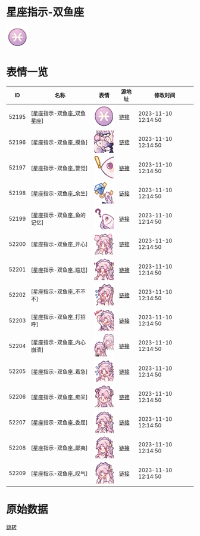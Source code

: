 # 星座指示-双鱼座

<img src="./cover.png" height="60" alt="cover" />

# 表情一览

|ID|名称|表情|源地址|修改时间|
|----|----|----|----|----|
|52195|[星座指示-双鱼座_双鱼星座]|<img src="./pic/052195_%5B星座指示-双鱼座_双鱼星座%5D.png" height="60" alt="双鱼星座"/>|[链接](https://i0.hdslb.com/bfs/garb/1a68f1473de8d299e1ccec054ccee085130602c2.png)|2023-11-10 12:14:50|
|52196|[星座指示-双鱼座_摸鱼]|<img src="./pic/052196_%5B星座指示-双鱼座_摸鱼%5D.png" height="60" alt="摸鱼"/>|[链接](https://i0.hdslb.com/bfs/garb/1a63218e9d78c26e0ceda1ff384b995ac359180b.png)|2023-11-10 12:14:50|
|52197|[星座指示-双鱼座_警觉]|<img src="./pic/052197_%5B星座指示-双鱼座_警觉%5D.png" height="60" alt="警觉"/>|[链接](https://i0.hdslb.com/bfs/garb/388b13a1129d98f58d148ddff25f4b437eb23240.png)|2023-11-10 12:14:50|
|52198|[星座指示-双鱼座_余生]|<img src="./pic/052198_%5B星座指示-双鱼座_余生%5D.png" height="60" alt="余生"/>|[链接](https://i0.hdslb.com/bfs/garb/a35ad8758f1ea390a39f48b277a9f1fed2451960.png)|2023-11-10 12:14:50|
|52199|[星座指示-双鱼座_鱼的记忆]|<img src="./pic/052199_%5B星座指示-双鱼座_鱼的记忆%5D.png" height="60" alt="鱼的记忆"/>|[链接](https://i0.hdslb.com/bfs/garb/1e6a03b731c3f26e6d9ed0ae06223d9790033470.png)|2023-11-10 12:14:50|
|52200|[星座指示-双鱼座_开心]|<img src="./pic/052200_%5B星座指示-双鱼座_开心%5D.png" height="60" alt="开心"/>|[链接](https://i0.hdslb.com/bfs/garb/451a7a0959ca99a0e05eec086db7ef445215ea8b.png)|2023-11-10 12:14:50|
|52201|[星座指示-双鱼座_尴尬]|<img src="./pic/052201_%5B星座指示-双鱼座_尴尬%5D.png" height="60" alt="尴尬"/>|[链接](https://i0.hdslb.com/bfs/garb/a7606a5444a9a015469e835d96a61ac84f80a15f.png)|2023-11-10 12:14:50|
|52202|[星座指示-双鱼座_不不不]|<img src="./pic/052202_%5B星座指示-双鱼座_不不不%5D.png" height="60" alt="不不不"/>|[链接](https://i0.hdslb.com/bfs/garb/f3b3ebe34f5bcf40ab5453b890ebad83946eaa9a.png)|2023-11-10 12:14:50|
|52203|[星座指示-双鱼座_打招呼]|<img src="./pic/052203_%5B星座指示-双鱼座_打招呼%5D.png" height="60" alt="打招呼"/>|[链接](https://i0.hdslb.com/bfs/garb/8addfbdbc20d133457d8dcadaa02c511a5000a8d.png)|2023-11-10 12:14:50|
|52204|[星座指示-双鱼座_内心崩溃]|<img src="./pic/052204_%5B星座指示-双鱼座_内心崩溃%5D.png" height="60" alt="内心崩溃"/>|[链接](https://i0.hdslb.com/bfs/garb/fd96ce59475036a03b61b8274f5454bac82cf230.png)|2023-11-10 12:14:50|
|52205|[星座指示-双鱼座_着急]|<img src="./pic/052205_%5B星座指示-双鱼座_着急%5D.png" height="60" alt="着急"/>|[链接](https://i0.hdslb.com/bfs/garb/3bd700359b6edb642ff7ce6241ee9523752001e0.png)|2023-11-10 12:14:50|
|52206|[星座指示-双鱼座_痴呆]|<img src="./pic/052206_%5B星座指示-双鱼座_痴呆%5D.png" height="60" alt="痴呆"/>|[链接](https://i0.hdslb.com/bfs/garb/c341023eeb92cb7c2968ba05b682434cd837721b.png)|2023-11-10 12:14:50|
|52207|[星座指示-双鱼座_委屈]|<img src="./pic/052207_%5B星座指示-双鱼座_委屈%5D.png" height="60" alt="委屈"/>|[链接](https://i0.hdslb.com/bfs/garb/dd51e87d19ab0c175370a6a0a8d2c6adc9e9fb9a.png)|2023-11-10 12:14:50|
|52208|[星座指示-双鱼座_鄙夷]|<img src="./pic/052208_%5B星座指示-双鱼座_鄙夷%5D.png" height="60" alt="鄙夷"/>|[链接](https://i0.hdslb.com/bfs/garb/a57b3f0f7994f7521b57cfd52608075be8b77193.png)|2023-11-10 12:14:50|
|52209|[星座指示-双鱼座_叹气]|<img src="./pic/052209_%5B星座指示-双鱼座_叹气%5D.png" height="60" alt="叹气"/>|[链接](https://i0.hdslb.com/bfs/garb/4ce332d7eb4ba5c5f737cb2c44b0f6fefa17a35a.png)|2023-11-10 12:14:50|

# 原始数据

[跳转](./raw.json)

